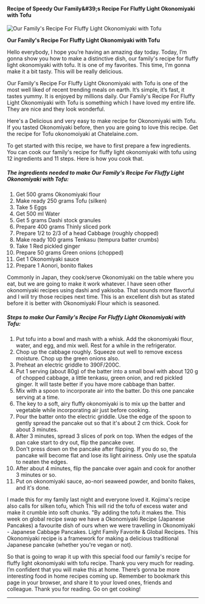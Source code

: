             

#### Recipe of Speedy Our Family&amp;#39;s Recipe For Fluffy Light Okonomiyaki with Tofu

![Our Family's Recipe For Fluffy Light Okonomiyaki with Tofu](https://img-global.cpcdn.com/recipes/6462768860364800/751x532cq70/our-familys-recipe-for-fluffy-light-okonomiyaki-with-tofu-recipe-main-photo.jpg)

**Our Family's Recipe For Fluffy Light Okonomiyaki with Tofu**

Hello everybody, I hope you’re having an amazing day today. Today, I’m gonna show you how to make a distinctive dish, our family's recipe for fluffy light okonomiyaki with tofu. It is one of my favorites. This time, I’m gonna make it a bit tasty. This will be really delicious.

Our Family's Recipe For Fluffy Light Okonomiyaki with Tofu is one of the most well liked of recent trending meals on earth. It’s simple, it’s fast, it tastes yummy. It is enjoyed by millions daily. Our Family's Recipe For Fluffy Light Okonomiyaki with Tofu is something which I have loved my entire life. They are nice and they look wonderful.

Here's a Delicious and very easy to make recipe for Okonomiyaki with Tofu. If you tasted Okonomiyaki before, then you are going to love this recipe. Get the recipe for Tofu okonomoiyaki at Chatelaine.com.

To get started with this recipe, we have to first prepare a few ingredients. You can cook our family's recipe for fluffy light okonomiyaki with tofu using 12 ingredients and 11 steps. Here is how you cook that.

##### The ingredients needed to make Our Family's Recipe For Fluffy Light Okonomiyaki with Tofu:

1.  Get 500 grams Okonomiyaki flour
2.  Make ready 250 grams Tofu (silken)
3.  Take 5 Eggs
4.  Get 500 ml Water
5.  Get 5 grams Dashi stock granules
6.  Prepare 400 grams Thinly sliced pork
7.  Prepare 1/2 to 2/3 of a head Cabbage (roughly chopped)
8.  Make ready 100 grams Tenkasu (tempura batter crumbs)
9.  Take 1 Red pickled ginger
10.  Prepare 50 grams Green onions (chopped)
11.  Get 1 Okonomiyaki sauce
12.  Prepare 1 Aonori, bonito flakes

Commonly in Japan, they cook/serve Okonomiyaki on the table where you eat, but we are going to make it work whatever. I have seen other okonomiyaki recipes using dashi and yakisoba. That sounds more flavorful and I will try those recipes next time. This is an excellent dish but as stated before it is better with Okonomiyaki Flour which is seasoned.

##### Steps to make Our Family's Recipe For Fluffy Light Okonomiyaki with Tofu:

1.  Put tofu into a bowl and mash with a whisk. Add the okonomiyaki flour, water, and egg, and mix well. Rest for a while in the refrigerator.
2.  Chop up the cabbage roughly. Squeeze out well to remove excess moisture. Chop up the green onions also.
3.  Preheat an electric griddle to 390F/200C.
4.  Put 1 serving (about 80g) of the batter into a small bowl with about 120 g of chopped cabbage, a little tenkasu, green onion, and red pickled ginger. It will taste better if you have more cabbage than batter.
5.  Mix with a spoon to incorporate air into the batter. Do this one pancake serving at a time.
6.  The key to a soft, airy fluffy okonomiyaki is to mix up the batter and vegetable while incorporating air just before cooking.
7.  Pour the batter onto the electric griddle. Use the edge of the spoon to gently spread the pancake out so that it's about 2 cm thick. Cook for about 3 minutes.
8.  After 3 minutes, spread 3 slices of pork on top. When the edges of the pan cake start to dry out, flip the pancake over.
9.  Don't press down on the pancake after flipping. If you do so, the pancake will become flat and lose its light airiness. Only use the spatula to neaten the edges.
10.  After about 4 minutes, flip the pancake over again and cook for another 3 minutes or so.
11.  Put on okonomiyaki sauce, ao-nori seaweed powder, and bonito flakes, and it's done.

I made this for my family last night and everyone loved it. Kojima's recipe also calls for silken tofu, which This will rid the tofu of excess water and make it crumble into soft chunks. "By adding the tofu it makes the. This week on global recipe swap we have a Okonomiyaki Recipe (Japanese Pancakes) a favourite dish of ours when we were travelling in Okonomiyaki - Japanese Cabbage Pancakes. Light Family Favorite & Global Recipes. This Okonomiyaki recipe is a framework for making a delicious traditional Japanese pancake (whether you're vegan or not).

So that is going to wrap it up with this special food our family's recipe for fluffy light okonomiyaki with tofu recipe. Thank you very much for reading. I’m confident that you will make this at home. There’s gonna be more interesting food in home recipes coming up. Remember to bookmark this page in your browser, and share it to your loved ones, friends and colleague. Thank you for reading. Go on get cooking!

* * *